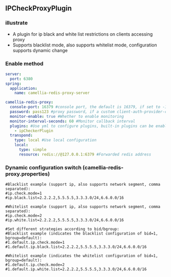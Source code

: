 ## IPCheckProxyPlugin

### illustrate
* A plugin for ip black and white list restrictions on clients accessing proxy
* Supports blacklist mode, also supports whitelist mode, configuration supports dynamic change

### Enable method
````yaml
server:
  port: 6380
spring:
  application:
    name: camellia-redis-proxy-server

camellia-redis-proxy:
  console-port: 16379 #console port, the default is 16379, if set to -16379, there will be a random available port, if set to 0, the console will not be started
  password: pass123 #proxy password, if a custom client-auth-provider-class-name is set, the password parameter is invalid
  monitor-enable: true #Whether to enable monitoring
  monitor-interval-seconds: 60 #Monitor callback interval
  plugins: #Use yml to configure plugins, built-in plugins can be enabled directly using aliases, custom plugins need to configure the full class name
    - ipCheckerPlugin
  transpond:
    type: local #Use local configuration
    local:
      type: simple
      resource: redis://@127.0.0.1:6379 #Forwarded redis address
````

### Dynamic configuration switch (camellia-redis-proxy.properties)
````properties
#Blacklist example (support ip, also supports network segment, comma separated):
#ip.check.mode=1
#ip.black.list=2.2.2.2,5.5.5.5,3.3.3.0/24,6.6.0.0/16

#Whitelist example (support ip, also supports network segment, comma separated):
#ip.check.mode=2
#ip.white.list=2.2.2.2,5.5.5.5,3.3.3.0/24,6.6.0.0/16

#Set different strategies according to bid/bgroup:
#Blacklist example (indicates the blacklist configuration of bid=1, bgroup=default):
#1.default.ip.check.mode=1
#1.default.ip.black.list=2.2.2.2,5.5.5.5,3.3.3.0/24,6.6.0.0/16

#Whitelist example (indicates the whitelist configuration of bid=1, bgroup=default):
#1.default.ip.check.mode=2
#1.default.ip.white.list=2.2.2.2,5.5.5.5,3.3.3.0/24,6.6.0.0/16
````